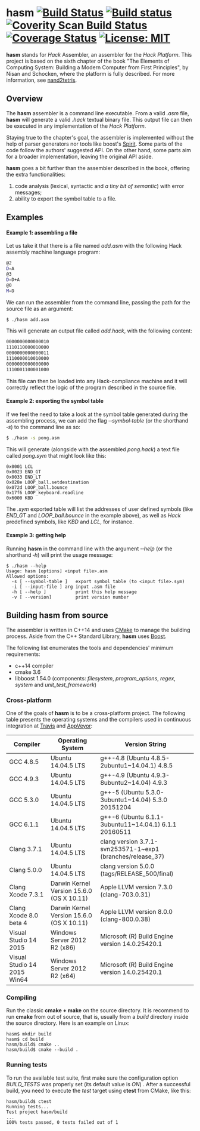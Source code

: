 # hasm [![Build Status](https://travis-ci.org/benvenutti/hasm.svg?branch=development)](https://travis-ci.org/benvenutti/hasm) [![Build status](https://ci.appveyor.com/api/projects/status/xvvgrlygu5hofm75?svg=true)](https://ci.appveyor.com/project/benvenutti/hasmtest) <a href="https://scan.coverity.com/projects/benvenutti-hasm"><img alt="Coverity Scan Build Status" src="https://scan.coverity.com/projects/9220/badge.svg"/></a> [![Coverage Status](https://coveralls.io/repos/github/benvenutti/hasm/badge.svg?branch=development)](https://coveralls.io/github/benvenutti/hasm?branch=development) [![License: MIT](https://img.shields.io/badge/License-MIT-yellow.svg)](https://opensource.org/licenses/MIT)

**hasm** stands for *Hack* Assembler, an assembler for the *Hack Platform*. This project is based on the sixth chapter of the book "The Elements of Computing System: Building a Modern Computer from First Principles", by Nisan and Schocken, where the platform is fully described. For more information, see [nand2tetris](http://www.nand2tetris.org/).

## Overview

The **hasm** assembler is a command line executable. From a valid *.asm* file, **hasm** will generate a valid *.hack* textual binary file. This output file can then be executed in any implementation of the *Hack Platform*.

Staying true to the chapter's goal, the assembler is implemented without the help of parser generators nor tools like boost's [Spirit](http://www.boost.org/doc/libs/1_62_0/libs/spirit/doc/html/index.html). Some parts of the code follow the authors' suggested API. On the other hand, some parts aim for a broader implementation, leaving the original API aside.

**hasm** goes a bit further than the assembler described in the book, offering the extra functionalities:

1. code analysis (lexical, syntactic and *a tiny bit of semantic*) with error messages;
2. ability to export the symbol table to a file.

## Examples

#### Example 1: assembling a file

Let us take it that there is a file named *add.asm* with the following Hack assembly machine language program:

```sh
@2
D=A
@3
D=D+A
@0
M=D
```

We can run the assembler from the command line, passing the path for the source file as an argument:

```sh
$ ./hasm add.asm
```

This will generate an output file called *add.hack*, with the following content:

```sh
0000000000000010
1110110000010000
0000000000000011
1110000010010000
0000000000000000
1110001100001000
```

This file can then be loaded into any Hack-compliance machine and it will correctly reflect the logic of the program described in the source file.

#### Example 2: exporting the symbol table

If we feel the need to take a look at the symbol table generated during the assembling process, we can add the flag *&#8209;&#8209;symbol&#8209;table* (or the shorthand *&#8209;s*) to the command line as so:

```sh
$ ./hasm -s pong.asm
```

This will generate (alongside with the assembled *pong.hack*) a text file called *pong.sym* that might look like this:

```
0x0001 LCL
0x0023 END_GT
0x0033 END_LT
0x028e LOOP_ball.setdestination
0x072d LOOP_ball.bounce
0x17f6 LOOP_keyboard.readline
0x6000 KBD
```

The *.sym* exported table will list the addresses of user defined symbols (like *END_GT* and *LOOP_ball.bounce* in the  example above), as well as *Hack* predefined symbols, like *KBD* and *LCL*, for instance.

#### Example 3: getting help

Running **hasm** in the command line with the argument *&#8209;&#8209;help* (or the shorthand *&#8209;h*) will print the usage message:

```
$ ./hasm --help
Usage: hasm [options] <input file>.asm
Allowed options:
  -s [ --symbol-table ]   export symbol table (to <input file>.sym)
  -i [ --input-file ] arg input .asm file
  -h [ --help ]           print this help message
  -v [ --version]         print version number
```

## Building **hasm** from source

The assembler is written in C++14 and uses [CMake](https://cmake.org/) to manage the building process. Aside from the C++ Standard Library, **hasm** uses [Boost](http://www.boost.org/).

The following list enumerates the tools and dependencies' minimum requirements:

* c++14 compiler
* cmake 3.6
* libboost 1.54.0 (components: *filesystem*, *program_options*, *regex*, *system* and *unit_test_framework*)

### Cross-platform

One of the goals of **hasm** is to be a cross-platform project. The following table presents the operating systems and the compilers used in continuous integration at [Travis](https://travis-ci.org/benvenutti/hasm/) and [AppVeyor](https://ci.appveyor.com/project/benvenutti/hasmtest):

| Compiler        | Operating System             | Version String |
|-----------------|------------------------------|----------------|
| GCC 4.8.5       | Ubuntu 14.04.5 LTS           | g++-4.8 (Ubuntu 4.8.5-2ubuntu1~14.04.1) 4.8.5 |
| GCC 4.9.3       | Ubuntu 14.04.5 LTS           | g++-4.9 (Ubuntu 4.9.3-8ubuntu2~14.04) 4.9.3 |
| GCC 5.3.0       | Ubuntu 14.04.5 LTS           | g++-5 (Ubuntu 5.3.0-3ubuntu1~14.04) 5.3.0 20151204 |
| GCC 6.1.1       | Ubuntu 14.04.5 LTS           | g++-6 (Ubuntu 6.1.1-3ubuntu11~14.04.1) 6.1.1 20160511 |
| Clang 3.7.1     | Ubuntu 14.04.5 LTS           | clang version 3.7.1-svn253571-1~exp1 (branches/release_37) |
| Clang 5.0.0     | Ubuntu 14.04.5 LTS           | clang version 5.0.0 (tags/RELEASE_500/final) |
| Clang Xcode 7.3.1 | Darwin Kernel Version 15.6.0 (OS X 10.11)           | Apple LLVM version 7.3.0 (clang-703.0.31) |
| Clang Xcode 8.0 beta 4 | Darwin Kernel Version 15.6.0 (OS X 10.11)           | Apple LLVM version 8.0.0 (clang-800.0.38) |
| Visual Studio 14 2015 | Windows Server 2012 R2 (x86)          | Microsoft (R) Build Engine version 14.0.25420.1 |
| Visual Studio 14 2015 Win64 | Windows Server 2012 R2 (x64)          | Microsoft (R) Build Engine version 14.0.25420.1 |

### Compiling

Run the classic **cmake + make** on the source directory. It is recommend to run **cmake** from out of source, that is, usually from a *build* directory inside the source directory. Here is an example on Linux:

```shh
hasm$ mkdir build
hasm$ cd build
hasm/build$ cmake ..
hasm/build$ cmake --build .
```

### Running tests

To run the available test suite, first make sure the configuration option *BUILD_TESTS* was properly set (its default value is *ON*) . After a successful build, you need to execute the *test* target using **ctest** from CMake, like this:

```shh
hasm/build$ ctest
Running tests...
Test project hasm/build
...
100% tests passed, 0 tests failed out of 1
```
